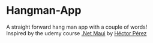 # Hangman-App
A straight forward hang man app with a couple of words!</br>
Inspired by the udemy course [.Net Maui](https://www.udemy.com/course/net-maui-course/) by [Héctor Pérez](https://github.com/hprez21)
